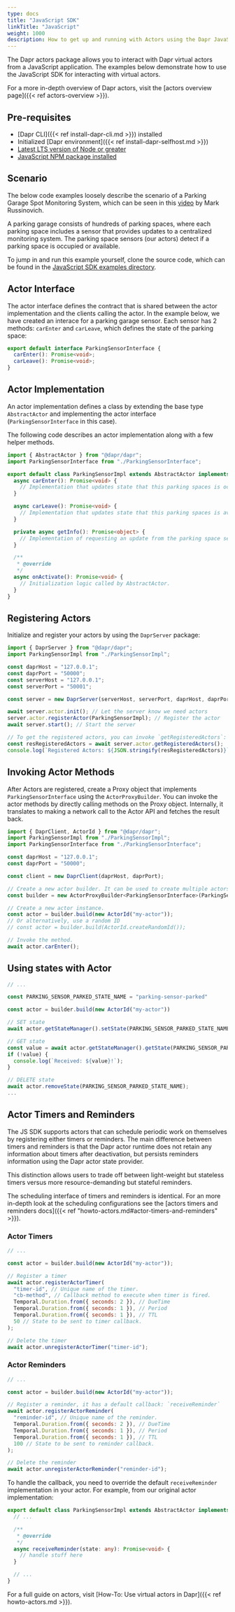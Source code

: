 ```yaml
---
type: docs
title: "JavaScript SDK"
linkTitle: "JavaScript"
weight: 1000
description: How to get up and running with Actors using the Dapr JavaScript SDK
---
```


The Dapr actors package allows you to interact with Dapr virtual actors from a JavaScript application. The examples below demonstrate how to use the JavaScript SDK for interacting with virtual actors.

For a more in-depth overview of Dapr actors, visit the [actors overview page]({{< ref actors-overview >}}).

## Pre-requisites
- [Dapr CLI]({{< ref install-dapr-cli.md >}}) installed
- Initialized [Dapr environment]({{< ref install-dapr-selfhost.md >}})
- [Latest LTS version of Node or greater](https://nodejs.org/en/)
- [JavaScript NPM package installed](https://www.npmjs.com/package/@dapr/dapr)

## Scenario
The below code examples loosely describe the scenario of a Parking Garage Spot Monitoring System, which can be seen in this [video](https://www.youtube.com/watch?v=eJCu6a-x9uo&t=3785) by Mark Russinovich. 

A parking garage consists of hundreds of parking spaces, where each parking space includes a sensor that provides updates to a centralized monitoring system. The parking space sensors (our actors) detect if a parking space is occupied or available.

To jump in and run this example yourself, clone the source code, which can be found in the [JavaScript SDK examples directory](https://github.com/dapr/js-sdk/tree/master/examples/http/actor-parking-sensor).

## Actor Interface 
The actor interface defines the contract that is shared between the actor implementation and the clients calling the actor. In the example below, we have created an interace for a parking garage sensor. Each sensor has 2 methods: `carEnter` and `carLeave`, which defines the state of the parking space:

```ts
export default interface ParkingSensorInterface {
  carEnter(): Promise<void>;
  carLeave(): Promise<void>;
}
```

## Actor Implementation
An actor implementation defines a class by extending the base type `AbstractActor` and implementing the actor interface (`ParkingSensorInterface` in this case). 

The following code describes an actor implementation along with a few helper methods.

```ts
import { AbstractActor } from "@dapr/dapr";
import ParkingSensorInterface from "./ParkingSensorInterface";

export default class ParkingSensorImpl extends AbstractActor implements ParkingSensorInterface {
  async carEnter(): Promise<void> {
    // Implementation that updates state that this parking spaces is occupied.
  }

  async carLeave(): Promise<void> {
    // Implementation that updates state that this parking spaces is available.
  }

  private async getInfo(): Promise<object> {
    // Implementation of requesting an update from the parking space sensor.
  }

  /**
   * @override
   */
  async onActivate(): Promise<void> {
    // Initialization logic called by AbstractActor.
  }
}
```

## Registering Actors
Initialize and register your actors by using the `DaprServer` package:

```javascript
import { DaprServer } from "@dapr/dapr";
import ParkingSensorImpl from "./ParkingSensorImpl";

const daprHost = "127.0.0.1";
const daprPort = "50000";
const serverHost = "127.0.0.1";
const serverPort = "50001";

const server = new DaprServer(serverHost, serverPort, daprHost, daprPort);

await server.actor.init(); // Let the server know we need actors
server.actor.registerActor(ParkingSensorImpl); // Register the actor
await server.start(); // Start the server

// To get the registered actors, you can invoke `getRegisteredActors`:
const resRegisteredActors = await server.actor.getRegisteredActors();
console.log(`Registered Actors: ${JSON.stringify(resRegisteredActors)}`);
```                                              

## Invoking Actor Methods
After Actors are registered, create a Proxy object that implements `ParkingSensorInterface` using the `ActorProxyBuilder`. You can invoke the actor methods by directly calling methods on the Proxy object. Internally, it translates to making a network call to the Actor API and fetches the result back.

```javascript
import { DaprClient, ActorId } from "@dapr/dapr";
import ParkingSensorImpl from "./ParkingSensorImpl";
import ParkingSensorInterface from "./ParkingSensorInterface";

const daprHost = "127.0.0.1";
const daprPort = "50000";

const client = new DaprClient(daprHost, daprPort);

// Create a new actor builder. It can be used to create multiple actors of a type.
const builder = new ActorProxyBuilder<ParkingSensorInterface>(ParkingSensorImpl, client);

// Create a new actor instance.
const actor = builder.build(new ActorId("my-actor"));
// Or alternatively, use a random ID
// const actor = builder.build(ActorId.createRandomId());

// Invoke the method.
await actor.carEnter();
```

## Using states with Actor

```ts
// ...

const PARKING_SENSOR_PARKED_STATE_NAME = "parking-sensor-parked"

const actor = builder.build(new ActorId("my-actor")) 

// SET state
await actor.getStateManager().setState(PARKING_SENSOR_PARKED_STATE_NAME, true);

// GET state
const value = await actor.getStateManager().getState(PARKING_SENSOR_PARKED_STATE_NAME);
if (!value) {
  console.log(`Received: ${value}!`);
}

// DELETE state
await actor.removeState(PARKING_SENSOR_PARKED_STATE_NAME);
...
```

## Actor Timers and Reminders
The JS SDK supports actors that can schedule periodic work on themselves by registering either timers or reminders. The main difference between timers and reminders is that the Dapr actor runtime does not retain any information about timers after deactivation, but persists reminders information using the Dapr actor state provider.

This distinction allows users to trade off between light-weight but stateless timers versus more resource-demanding but stateful reminders.

The scheduling interface of timers and reminders is identical. For an more in-depth look at the scheduling configurations see the [actors timers and reminders docs]({{< ref "howto-actors.md#actor-timers-and-reminders" >}}).

### Actor Timers
```javascript
// ...

const actor = builder.build(new ActorId("my-actor"));

// Register a timer
await actor.registerActorTimer(
  "timer-id", // Unique name of the timer.
  "cb-method", // Callback method to execute when timer is fired.
  Temporal.Duration.from({ seconds: 2 }), // DueTime
  Temporal.Duration.from({ seconds: 1 }), // Period
  Temporal.Duration.from({ seconds: 1 }), // TTL
  50 // State to be sent to timer callback.
);

// Delete the timer
await actor.unregisterActorTimer("timer-id");
```

### Actor Reminders
```javascript
// ...

const actor = builder.build(new ActorId("my-actor"));

// Register a reminder, it has a default callback: `receiveReminder`
await actor.registerActorReminder(
  "reminder-id", // Unique name of the reminder.
  Temporal.Duration.from({ seconds: 2 }), // DueTime
  Temporal.Duration.from({ seconds: 1 }), // Period
  Temporal.Duration.from({ seconds: 1 }), // TTL
  100 // State to be sent to reminder callback.
);

// Delete the reminder
await actor.unregisterActorReminder("reminder-id");
```

To handle the callback, you need to override the default `receiveReminder` implementation in your actor. For example, from our original actor implementation:
```ts
export default class ParkingSensorImpl extends AbstractActor implements ParkingSensorInterface {
  // ...

  /**
   * @override
   */
  async receiveReminder(state: any): Promise<void> {
    // handle stuff here
  }

  // ...
}
```

For a full guide on actors, visit [How-To: Use virtual actors in Dapr]({{< ref howto-actors.md >}}).